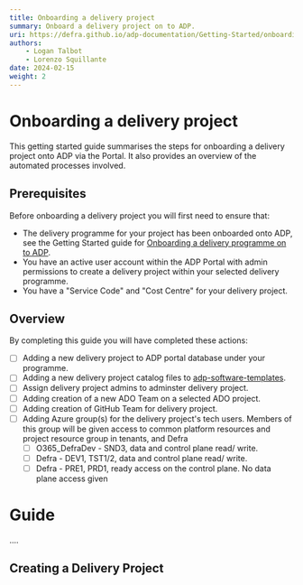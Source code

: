 ```yaml
---
title: Onboarding a delivery project
summary: Onboard a delivery project on to ADP.
uri: https://defra.github.io/adp-documentation/Getting-Started/onboarding-a-delivery-project/
authors:
    - Logan Talbot
    - Lorenzo Squillante
date: 2024-02-15
weight: 2
---
```


# Onboarding a delivery project

This getting started guide summarises the steps for onboarding a delivery project onto ADP via the Portal. It also provides an overview of the automated processes involved.

## Prerequisites

Before onboarding a delivery project you will first need to ensure that:

- The delivery programme for your project has been onboarded onto ADP, see the Getting Started guide for [Onboarding a delivery programme on to ADP](onboarding-a-delivery-programme.md).
- You have an active user account within the ADP Portal with admin permissions to create a delivery project within your selected delivery programme.
- You have a "Service Code" and "Cost Centre" for your delivery project.

## Overview

By completing this guide you will have completed these actions:

- [ ] Adding a new delivery project to ADP portal database under your programme.
- [ ] Adding a new delivery project catalog files to [adp-software-templates](https://github.com/DEFRA/adp-software-templates).
- [ ] Assign delivery project admins to adminster delivery project.
- [ ] Adding creation of a new ADO Team on a selected ADO project.
- [ ] Adding creation of GitHub Team for delivery project.
- [ ] Adding Azure group(s) for the delivery project's tech users. Members of this group will be given access to common platform resources and project resource group in tenants, and Defra
  - [ ] O365_DefraDev  - SND3, data and control plane read/ write.
  - [ ] Defra - DEV1, TST1/2, data and control plane read/ write.
  - [ ] Defra - PRE1, PRD1, ready access on the control plane. No data plane access given

# Guide

....

## Creating a Delivery Project
